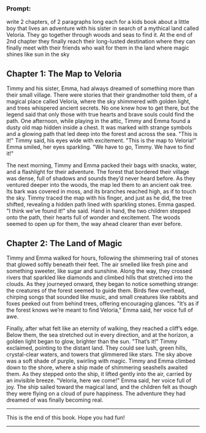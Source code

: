 ### Prompt:
write 2 chapters, of 2 paragraphs long each for a kids book about a little boy that lives an adventure with his sister in search of a mythical land called Veloria. They go together through woods and seas to find it. At the end of 2nd chapter they finally reach their long-lusted destination where they can finally meet with their friends who wait for them in the land where magic shines like sun in the sky

## Chapter 1: The Map to Veloria

[](https://www.dailymotion.com/video/x8r5gwq)

Timmy and his sister, Emma, had always dreamed of something more than their small village. There were stories that their grandmother told them, of a magical place called Veloria, where the sky shimmered with golden light, and trees whispered ancient secrets. No one knew how to get there, but the legend said that only those with true hearts and brave souls could find the path. One afternoon, while playing in the attic, Timmy and Emma found a dusty old map hidden inside a chest. It was marked with strange symbols and a glowing path that led deep into the forest and across the sea. "This is it!" Timmy said, his eyes wide with excitement. "This is the map to Veloria!" Emma smiled, her eyes sparkling. "We have to go, Timmy. We have to find it!"

The next morning, Timmy and Emma packed their bags with snacks, water, and a flashlight for their adventure. The forest that bordered their village was dense, full of shadows and sounds they’d never heard before. As they ventured deeper into the woods, the map led them to an ancient oak tree. Its bark was covered in moss, and its branches reached high, as if to touch the sky. Timmy traced the map with his finger, and just as he did, the tree shifted, revealing a hidden path lined with sparkling stones. Emma gasped. "I think we’ve found it!" she said. Hand in hand, the two children stepped onto the path, their hearts full of wonder and excitement. The woods seemed to open up for them, the way ahead clearer than ever before.

## Chapter 2: The Land of Magic

[](https://www.dailymotion.com/video/x99ltac)

Timmy and Emma walked for hours, following the shimmering trail of stones that glowed softly beneath their feet. The air smelled like fresh pine and something sweeter, like sugar and sunshine. Along the way, they crossed rivers that sparkled like diamonds and climbed hills that stretched into the clouds. As they journeyed onward, they began to notice something strange: the creatures of the forest seemed to guide them. Birds flew overhead, chirping songs that sounded like music, and small creatures like rabbits and foxes peeked out from behind trees, offering encouraging glances. "It’s as if the forest knows we’re meant to find Veloria," Emma said, her voice full of awe.

Finally, after what felt like an eternity of walking, they reached a cliff’s edge. Below them, the sea stretched out in every direction, and at the horizon, a golden light began to glow, brighter than the sun. "That’s it!" Timmy exclaimed, pointing to the distant land. They could see lush, green hills, crystal-clear waters, and towers that glimmered like stars. The sky above was a soft shade of purple, swirling with magic. Timmy and Emma climbed down to the shore, where a ship made of shimmering seashells awaited them. As they stepped onto the ship, it lifted gently into the air, carried by an invisible breeze. "Veloria, here we come!" Emma said, her voice full of joy. The ship sailed toward the magical land, and the children felt as though they were flying on a cloud of pure happiness. The adventure they had dreamed of was finally becoming real.

-----

This is the end of this book. Hope you had fun!

---
<!--stackedit_data:
eyJoaXN0b3J5IjpbNzM1NDQzOTAxLDg0NTkxNjEwMiwtMTAzOT
Y0MzcwMiwxODQ1ODg0ODQ1LC0zMTQ2MjkzNDksLTE4NjMzODA0
ODAsNTUyMzM0MjA4LC01ODE3NjMwOTUsLTE2NjA3MjQ3MTIsOT
YxMTE3MzczLDE3Mzc3NjYxNzIsMTgwMjUxNTg5OCwtMTQ5NTcy
NzE5LDIzOTU3MDU1OSwtMzMyNDU1MzYzXX0=
-->